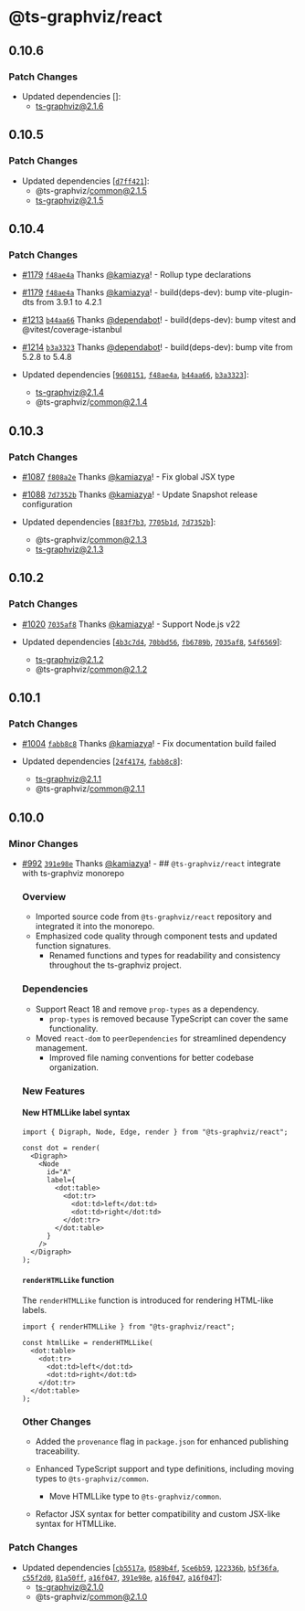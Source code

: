 # @ts-graphviz/react

## 0.10.6

### Patch Changes

- Updated dependencies []:
  - ts-graphviz@2.1.6

## 0.10.5

### Patch Changes

- Updated dependencies [[`d7ff421`](https://github.com/ts-graphviz/ts-graphviz/commit/d7ff421ec861ca8fdede1a6bdf256f3455fb9797)]:
  - @ts-graphviz/common@2.1.5
  - ts-graphviz@2.1.5

## 0.10.4

### Patch Changes

- [#1179](https://github.com/ts-graphviz/ts-graphviz/pull/1179) [`f48ae4a`](https://github.com/ts-graphviz/ts-graphviz/commit/f48ae4a36fde430cf4a4769189243acd76560946) Thanks [@kamiazya](https://github.com/kamiazya)! - Rollup type declarations

- [#1179](https://github.com/ts-graphviz/ts-graphviz/pull/1179) [`f48ae4a`](https://github.com/ts-graphviz/ts-graphviz/commit/f48ae4a36fde430cf4a4769189243acd76560946) Thanks [@kamiazya](https://github.com/kamiazya)! - build(deps-dev): bump vite-plugin-dts from 3.9.1 to 4.2.1

- [#1213](https://github.com/ts-graphviz/ts-graphviz/pull/1213) [`b44aa66`](https://github.com/ts-graphviz/ts-graphviz/commit/b44aa66d46a0a5240384e70b986ce3e7d0a02218) Thanks [@dependabot](https://github.com/apps/dependabot)! - build(deps-dev): bump vitest and @vitest/coverage-istanbul

- [#1214](https://github.com/ts-graphviz/ts-graphviz/pull/1214) [`b3a3323`](https://github.com/ts-graphviz/ts-graphviz/commit/b3a3323c70e72c87b7728684a5862b5d6e54fbb9) Thanks [@dependabot](https://github.com/apps/dependabot)! - build(deps-dev): bump vite from 5.2.8 to 5.4.8

- Updated dependencies [[`9608151`](https://github.com/ts-graphviz/ts-graphviz/commit/9608151b1325484dbd01d5c902e91555219cc3cb), [`f48ae4a`](https://github.com/ts-graphviz/ts-graphviz/commit/f48ae4a36fde430cf4a4769189243acd76560946), [`b44aa66`](https://github.com/ts-graphviz/ts-graphviz/commit/b44aa66d46a0a5240384e70b986ce3e7d0a02218), [`b3a3323`](https://github.com/ts-graphviz/ts-graphviz/commit/b3a3323c70e72c87b7728684a5862b5d6e54fbb9)]:
  - ts-graphviz@2.1.4
  - @ts-graphviz/common@2.1.4

## 0.10.3

### Patch Changes

- [#1087](https://github.com/ts-graphviz/ts-graphviz/pull/1087) [`f808a2e`](https://github.com/ts-graphviz/ts-graphviz/commit/f808a2e93f52a97e3466afc37d5353b2d7d8c54c) Thanks [@kamiazya](https://github.com/kamiazya)! - Fix global JSX type

- [#1088](https://github.com/ts-graphviz/ts-graphviz/pull/1088) [`7d7352b`](https://github.com/ts-graphviz/ts-graphviz/commit/7d7352bb3819522ba16763503aa6bc923f550408) Thanks [@kamiazya](https://github.com/kamiazya)! - Update Snapshot release configuration

- Updated dependencies [[`883f7b3`](https://github.com/ts-graphviz/ts-graphviz/commit/883f7b3c65794b3ab2b01c422b6231079bb6c28d), [`7705b1d`](https://github.com/ts-graphviz/ts-graphviz/commit/7705b1d08612aef83e1c35bc3ee4ffc922247a27), [`7d7352b`](https://github.com/ts-graphviz/ts-graphviz/commit/7d7352bb3819522ba16763503aa6bc923f550408)]:
  - @ts-graphviz/common@2.1.3
  - ts-graphviz@2.1.3

## 0.10.2

### Patch Changes

- [#1020](https://github.com/ts-graphviz/ts-graphviz/pull/1020) [`7035af8`](https://github.com/ts-graphviz/ts-graphviz/commit/7035af80c275f8e3dd7e94fa2bfd22de45a96d67) Thanks [@kamiazya](https://github.com/kamiazya)! - Support Node.js v22

- Updated dependencies [[`4b3c7d4`](https://github.com/ts-graphviz/ts-graphviz/commit/4b3c7d46e49a18ca05d6ecacbfa13d550039419f), [`70bbd56`](https://github.com/ts-graphviz/ts-graphviz/commit/70bbd5673da3b83c3655e5f0d23454af6a8dc1d1), [`fb6789b`](https://github.com/ts-graphviz/ts-graphviz/commit/fb6789b82ce3bc890fa93a59b7d3fb3dc6417b5e), [`7035af8`](https://github.com/ts-graphviz/ts-graphviz/commit/7035af80c275f8e3dd7e94fa2bfd22de45a96d67), [`54f6569`](https://github.com/ts-graphviz/ts-graphviz/commit/54f6569c58a91410da97177a6735a1e414467ddd)]:
  - ts-graphviz@2.1.2
  - @ts-graphviz/common@2.1.2

## 0.10.1

### Patch Changes

- [#1004](https://github.com/ts-graphviz/ts-graphviz/pull/1004) [`fabb8c8`](https://github.com/ts-graphviz/ts-graphviz/commit/fabb8c8b9f3ded57d41d7d4f1d669084ab4e91c9) Thanks [@kamiazya](https://github.com/kamiazya)! - Fix documentation build failed

- Updated dependencies [[`24f4174`](https://github.com/ts-graphviz/ts-graphviz/commit/24f4174a76eaef50fc7d30ae3401c1b23b00789b), [`fabb8c8`](https://github.com/ts-graphviz/ts-graphviz/commit/fabb8c8b9f3ded57d41d7d4f1d669084ab4e91c9)]:
  - ts-graphviz@2.1.1
  - @ts-graphviz/common@2.1.1

## 0.10.0

### Minor Changes

- [#992](https://github.com/ts-graphviz/ts-graphviz/pull/992) [`391e98e`](https://github.com/ts-graphviz/ts-graphviz/commit/391e98edf70bb43c1feb4a00f832fa9d96dd9d39) Thanks [@kamiazya](https://github.com/kamiazya)! - ## `@ts-graphviz/react` integrate with ts-graphviz monorepo

  ### Overview

  - Imported source code from `@ts-graphviz/react` repository and integrated it into the monorepo.
  - Emphasized code quality through component tests and updated function signatures.
    - Renamed functions and types for readability and consistency throughout the ts-graphviz project.

  ### Dependencies

  - Support React 18 and remove `prop-types` as a dependency.
    - `prop-types` is removed because TypeScript can cover the same functionality.
  - Moved `react-dom` to `peerDependencies` for streamlined dependency management.
    - Improved file naming conventions for better codebase organization.

  ### New Features

  #### New HTMLLike label syntax

  ```tsx
  import { Digraph, Node, Edge, render } from "@ts-graphviz/react";

  const dot = render(
    <Digraph>
      <Node
        id="A"
        label={
          <dot:table>
            <dot:tr>
              <dot:td>left</dot:td>
              <dot:td>right</dot:td>
            </dot:tr>
          </dot:table>
        }
      />
    </Digraph>
  );
  ```

  #### `renderHTMLLike` function

  The `renderHTMLLike` function is introduced for rendering HTML-like labels.

  ```tsx
  import { renderHTMLLike } from "@ts-graphviz/react";

  const htmlLike = renderHTMLLike(
    <dot:table>
      <dot:tr>
        <dot:td>left</dot:td>
        <dot:td>right</dot:td>
      </dot:tr>
    </dot:table>
  );
  ```

  ### Other Changes

  - Added the `provenance` flag in `package.json` for enhanced publishing traceability.
  - Enhanced TypeScript support and type definitions, including moving types to `@ts-graphviz/common`.

    - Move HTMLLike type to `@ts-graphviz/common`.

  - Refactor JSX syntax for better compatibility and custom JSX-like syntax for HTMLLike.

### Patch Changes

- Updated dependencies [[`cb5517a`](https://github.com/ts-graphviz/ts-graphviz/commit/cb5517a0236ce33527d200df9770390f4eb40064), [`0589b4f`](https://github.com/ts-graphviz/ts-graphviz/commit/0589b4f8849290d2c4a39beceb9b633f059f2e3f), [`5ce6b59`](https://github.com/ts-graphviz/ts-graphviz/commit/5ce6b59fa395bc344de2bfb15061b158a9ea5586), [`122336b`](https://github.com/ts-graphviz/ts-graphviz/commit/122336bede1033f73a2a94c82d499fda238f6b2e), [`b5f36fa`](https://github.com/ts-graphviz/ts-graphviz/commit/b5f36faf9cf70dfc263130c4480dc21770475c5a), [`c55f2d0`](https://github.com/ts-graphviz/ts-graphviz/commit/c55f2d0dfa851d318cc16a36499c69c0a34f1588), [`81a50ff`](https://github.com/ts-graphviz/ts-graphviz/commit/81a50ff94b461f44256f2eea5b86af5eb26afd94), [`a16f047`](https://github.com/ts-graphviz/ts-graphviz/commit/a16f047dfdd5db73f3e25847cf3fb2f8075aaf11), [`391e98e`](https://github.com/ts-graphviz/ts-graphviz/commit/391e98edf70bb43c1feb4a00f832fa9d96dd9d39), [`a16f047`](https://github.com/ts-graphviz/ts-graphviz/commit/a16f047dfdd5db73f3e25847cf3fb2f8075aaf11), [`a16f047`](https://github.com/ts-graphviz/ts-graphviz/commit/a16f047dfdd5db73f3e25847cf3fb2f8075aaf11)]:
  - ts-graphviz@2.1.0
  - @ts-graphviz/common@2.1.0
